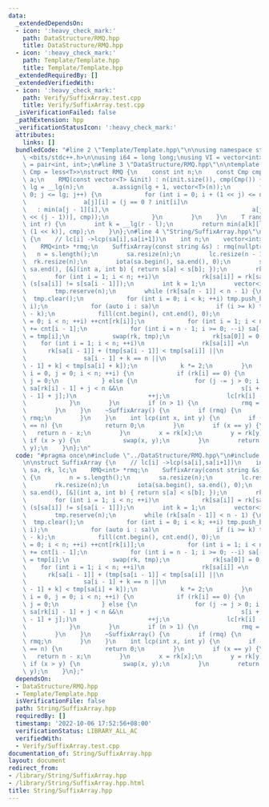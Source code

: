 ```yaml
---
data:
  _extendedDependsOn:
  - icon: ':heavy_check_mark:'
    path: DataStructure/RMQ.hpp
    title: DataStructure/RMQ.hpp
  - icon: ':heavy_check_mark:'
    path: Template/Template.hpp
    title: Template/Template.hpp
  _extendedRequiredBy: []
  _extendedVerifiedWith:
  - icon: ':heavy_check_mark:'
    path: Verify/SuffixArray.test.cpp
    title: Verify/SuffixArray.test.cpp
  _isVerificationFailed: false
  _pathExtension: hpp
  _verificationStatusIcon: ':heavy_check_mark:'
  attributes:
    links: []
  bundledCode: "#line 2 \"Template/Template.hpp\"\n\nusing namespace std;\n\n#include\
    \ <bits/stdc++.h>\n\nusing i64 = long long;\nusing VI = vector<int>;\nusing pii\
    \ = pair<int, int>;\n#line 3 \"DataStructure/RMQ.hpp\"\n\ntemplate <class T, class\
    \ Cmp = less<T>>\nstruct RMQ {\n    const int n;\n    const Cmp cmp;\n    vector<vector<T>>\
    \ a;\n    RMQ(const vector<T> &init) : n(init.size()), cmp(Cmp()) {\n        int\
    \ lg = __lg(n);\n        a.assign(lg + 1, vector<T>(n));\n        for (int j =\
    \ 0; j <= lg; j++) {\n            for (int i = 0; i + (1 << j) <= n; i++) {\n\
    \                a[j][i] = (j == 0 ? init[i]\n                               \
    \   : min(a[j - 1][i],\n                                        a[j - 1][i + (1\
    \ << (j - 1))], cmp));\n            }\n        }\n    }\n    T rangeMin(int l,\
    \ int r) {\n        int k = __lg(r - l);\n        return min(a[k][l], a[k][r -\
    \ (1 << k)], cmp);\n    }\n};\n#line 4 \"String/SuffixArray.hpp\"\n\nstruct SuffixArray\
    \ {\n    // lc[i] ->lcp(sa[i],sa[i+1])\n    int n;\n    vector<int> sa, rk, lc;\n\
    \    RMQ<int> *rmq;\n    SuffixArray(const string &s) : rmq(nullptr) {\n     \
    \   n = s.length();\n        sa.resize(n);\n        lc.resize(n - 1);\n      \
    \  rk.resize(n);\n        iota(sa.begin(), sa.end(), 0);\n        sort(sa.begin(),\
    \ sa.end(), [&](int a, int b) { return s[a] < s[b]; });\n        rk[sa[0]] = 0;\n\
    \        for (int i = 1; i < n; ++i)\n            rk[sa[i]] = rk[sa[i - 1]] +\
    \ (s[sa[i]] != s[sa[i - 1]]);\n        int k = 1;\n        vector<int> tmp, cnt(n);\n\
    \        tmp.reserve(n);\n        while (rk[sa[n - 1]] < n - 1) {\n          \
    \  tmp.clear();\n            for (int i = 0; i < k; ++i) tmp.push_back(n - k +\
    \ i);\n            for (auto i : sa)\n                if (i >= k) tmp.push_back(i\
    \ - k);\n            fill(cnt.begin(), cnt.end(), 0);\n            for (int i\
    \ = 0; i < n; ++i) ++cnt[rk[i]];\n            for (int i = 1; i < n; ++i) cnt[i]\
    \ += cnt[i - 1];\n            for (int i = n - 1; i >= 0; --i) sa[--cnt[rk[tmp[i]]]]\
    \ = tmp[i];\n            swap(rk, tmp);\n            rk[sa[0]] = 0;\n        \
    \    for (int i = 1; i < n; ++i)\n                rk[sa[i]] =\n              \
    \      rk[sa[i - 1]] + (tmp[sa[i - 1]] < tmp[sa[i]] ||\n                     \
    \                sa[i - 1] + k == n ||\n                                     tmp[sa[i\
    \ - 1] + k] < tmp[sa[i] + k]);\n            k *= 2;\n        }\n        for (int\
    \ i = 0, j = 0; i < n; ++i) {\n            if (rk[i] == 0) {\n               \
    \ j = 0;\n            } else {\n                for (j -= j > 0; i + j < n &&\
    \ sa[rk[i] - 1] + j < n &&\n                                 s[i + j] == s[sa[rk[i]\
    \ - 1] + j];)\n                    ++j;\n                lc[rk[i] - 1] = j;\n\
    \            }\n        }\n        if (n > 1) {\n            rmq = new RMQ(lc);\n\
    \        }\n    }\n    ~SuffixArray() {\n        if (rmq) {\n            delete\
    \ rmq;\n        }\n    }\n    int lcp(int x, int y) {\n        if (x == n || y\
    \ == n) {\n            return 0;\n        }\n        if (x == y) {\n         \
    \   return n - x;\n        }\n        x = rk[x];\n        y = rk[y];\n       \
    \ if (x > y) {\n            swap(x, y);\n        }\n        return rmq->rangeMin(x,\
    \ y);\n    }\n};\n"
  code: "#pragma once\n#include \"../DataStructure/RMQ.hpp\"\n#include \"../Template/Template.hpp\"\
    \n\nstruct SuffixArray {\n    // lc[i] ->lcp(sa[i],sa[i+1])\n    int n;\n    vector<int>\
    \ sa, rk, lc;\n    RMQ<int> *rmq;\n    SuffixArray(const string &s) : rmq(nullptr)\
    \ {\n        n = s.length();\n        sa.resize(n);\n        lc.resize(n - 1);\n\
    \        rk.resize(n);\n        iota(sa.begin(), sa.end(), 0);\n        sort(sa.begin(),\
    \ sa.end(), [&](int a, int b) { return s[a] < s[b]; });\n        rk[sa[0]] = 0;\n\
    \        for (int i = 1; i < n; ++i)\n            rk[sa[i]] = rk[sa[i - 1]] +\
    \ (s[sa[i]] != s[sa[i - 1]]);\n        int k = 1;\n        vector<int> tmp, cnt(n);\n\
    \        tmp.reserve(n);\n        while (rk[sa[n - 1]] < n - 1) {\n          \
    \  tmp.clear();\n            for (int i = 0; i < k; ++i) tmp.push_back(n - k +\
    \ i);\n            for (auto i : sa)\n                if (i >= k) tmp.push_back(i\
    \ - k);\n            fill(cnt.begin(), cnt.end(), 0);\n            for (int i\
    \ = 0; i < n; ++i) ++cnt[rk[i]];\n            for (int i = 1; i < n; ++i) cnt[i]\
    \ += cnt[i - 1];\n            for (int i = n - 1; i >= 0; --i) sa[--cnt[rk[tmp[i]]]]\
    \ = tmp[i];\n            swap(rk, tmp);\n            rk[sa[0]] = 0;\n        \
    \    for (int i = 1; i < n; ++i)\n                rk[sa[i]] =\n              \
    \      rk[sa[i - 1]] + (tmp[sa[i - 1]] < tmp[sa[i]] ||\n                     \
    \                sa[i - 1] + k == n ||\n                                     tmp[sa[i\
    \ - 1] + k] < tmp[sa[i] + k]);\n            k *= 2;\n        }\n        for (int\
    \ i = 0, j = 0; i < n; ++i) {\n            if (rk[i] == 0) {\n               \
    \ j = 0;\n            } else {\n                for (j -= j > 0; i + j < n &&\
    \ sa[rk[i] - 1] + j < n &&\n                                 s[i + j] == s[sa[rk[i]\
    \ - 1] + j];)\n                    ++j;\n                lc[rk[i] - 1] = j;\n\
    \            }\n        }\n        if (n > 1) {\n            rmq = new RMQ(lc);\n\
    \        }\n    }\n    ~SuffixArray() {\n        if (rmq) {\n            delete\
    \ rmq;\n        }\n    }\n    int lcp(int x, int y) {\n        if (x == n || y\
    \ == n) {\n            return 0;\n        }\n        if (x == y) {\n         \
    \   return n - x;\n        }\n        x = rk[x];\n        y = rk[y];\n       \
    \ if (x > y) {\n            swap(x, y);\n        }\n        return rmq->rangeMin(x,\
    \ y);\n    }\n};"
  dependsOn:
  - DataStructure/RMQ.hpp
  - Template/Template.hpp
  isVerificationFile: false
  path: String/SuffixArray.hpp
  requiredBy: []
  timestamp: '2022-10-06 17:52:56+08:00'
  verificationStatus: LIBRARY_ALL_AC
  verifiedWith:
  - Verify/SuffixArray.test.cpp
documentation_of: String/SuffixArray.hpp
layout: document
redirect_from:
- /library/String/SuffixArray.hpp
- /library/String/SuffixArray.hpp.html
title: String/SuffixArray.hpp
---
```

